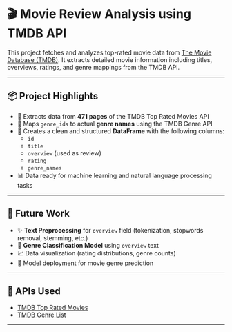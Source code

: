 # 🎬 Movie Review Analysis using TMDB API

This project fetches and analyzes top-rated movie data from [The Movie Database (TMDB)](https://www.themoviedb.org/). It extracts detailed movie information including titles, overviews, ratings, and genre mappings from the TMDB API.

---

## 📦 Project Highlights

- 🔄 Extracts data from **471 pages** of the TMDB Top Rated Movies API
- 🧠 Maps `genre_ids` to actual **genre names** using the TMDB Genre API
- 🧾 Creates a clean and structured **DataFrame** with the following columns:
  - `id`
  - `title`
  - `overview` (used as review)
  - `rating`
  - `genre_names`
- 📊 Data ready for machine learning and natural language processing tasks

---

## 🔮 Future Work

- ✨ **Text Preprocessing** for `overview` field (tokenization, stopwords removal, stemming, etc.)
- 🤖 **Genre Classification Model** using `overview` text
- 📈 Data visualization (rating distributions, genre counts)
- 🧠 Model deployment for movie genre prediction

---

## 🔗 APIs Used

- [TMDB Top Rated Movies](https://api.themoviedb.org/3/movie/top_rated)
- [TMDB Genre List](https://api.themoviedb.org/3/genre/movie/list)

---
